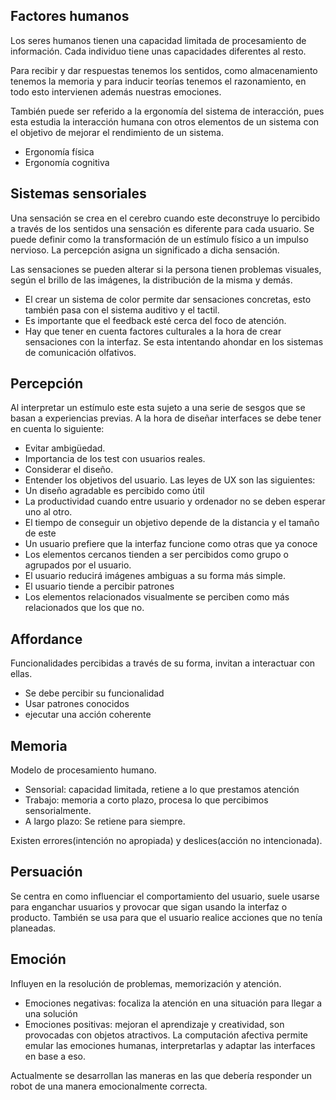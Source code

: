 ## Factores humanos
Los seres humanos tienen una capacidad limitada de procesamiento de información. Cada individuo tiene unas capacidades diferentes al resto.

Para recibir y dar respuestas tenemos los sentidos, como almacenamiento tenemos la memoria y para inducir teorías tenemos el razonamiento, en todo esto intervienen además nuestras emociones.

También puede ser referido a la ergonomía del sistema de interacción, pues esta estudia la interacción humana con otros elementos de un sistema con el objetivo de mejorar el rendimiento de un sistema.
+ Ergonomía física
+ Ergonomía cognitiva
## Sistemas sensoriales
Una sensación se crea en el cerebro cuando este deconstruye lo percibido a través de los sentidos una sensación es diferente para cada usuario. Se puede definir como la transformación de un estímulo físico a un impulso nervioso.
La percepción asigna un significado a dicha sensación.

Las sensaciones se pueden alterar si la persona tienen problemas visuales, según el brillo de las imágenes, la distribución de la misma y demás.

+ El crear un sistema de color permite dar sensaciones concretas, esto también pasa con el sistema auditivo y el tactil. 
+ Es importante que el feedback esté cerca del foco de atención.
+ Hay que tener en cuenta factores culturales a la hora de crear sensaciones con la interfaz.
Se esta intentando ahondar en los sistemas de comunicación olfativos.
## Percepción
Al interpretar un estímulo este esta sujeto a una serie de sesgos que se basan a experiencias previas. A la hora de diseñar interfaces se debe tener en cuenta lo siguiente:
+ Evitar ambigüedad.
+ Importancia de los test con usuarios reales.
+ Considerar el diseño.
+ Entender los objetivos del usuario.
Las leyes de UX son las siguientes:
+ Un diseño agradable es percibido como útil
+ La productividad cuando entre usuario y ordenador no se deben esperar uno al otro.
+ El tiempo de conseguir un objetivo depende de la distancia y el tamaño de este
+ Un usuario prefiere que la interfaz funcione como otras que ya conoce
+ Los elementos cercanos tienden a ser percibidos como grupo o agrupados por el usuario.
+ El usuario reducirá imágenes ambiguas a su forma más simple.
+ El usuario tiende a percibir patrones
+ Los elementos relacionados visualmente se perciben como más relacionados que los que no.
## Affordance
Funcionalidades percibidas a través de su forma, invitan a interactuar con ellas.
+ Se debe percibir su funcionalidad
+ Usar patrones conocidos
+ ejecutar una acción coherente
## Memoria
Modelo de procesamiento humano.
+ Sensorial: capacidad limitada, retiene a lo que prestamos atención
+ Trabajo: memoria a corto plazo, procesa lo que percibimos sensorialmente.
+ A largo plazo: Se retiene para siempre.

Existen errores(intención no apropiada) y deslices(acción no intencionada).
## Persuación
Se centra en como influenciar el comportamiento del usuario, suele usarse para enganchar usuarios y provocar que sigan usando la interfaz o producto.
También se usa para que el usuario realice acciones que no tenía planeadas.
## Emoción
Influyen en la resolución de problemas, memorización y atención.
+ Emociones negativas: focaliza la atención en una situación para llegar a una solución
+ Emociones positivas: mejoran el aprendizaje y creatividad, son provocadas con objetos atractivos.
La computación afectiva permite emular las emociones humanas, interpretarlas y adaptar las interfaces en base a eso.

Actualmente se desarrollan las maneras en las que debería responder un robot de una manera emocionalmente correcta.